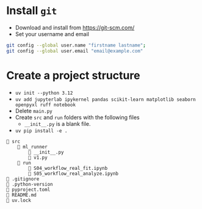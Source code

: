 # Install `git`

- Download and install from https://git-scm.com/
- Set your username and email

```bash
git config --global user.name "firstname lastname";
git config --global user.email "email@example.com"
```

# Create a project structure

- `uv init --python 3.12`
- `uv add jupyterlab ipykernel pandas scikit-learn matplotlib seaborn openpyxl ruff notebook`
- Delete `main.py`
- Create `src` and `run` folders with the following files
  - `__init__.py` is a blank file.
- `uv pip install -e .`

```
📁 src
    📁 ml_runner
        📄 __init__.py
        📄 v1.py
    📁 run
        📄 S04_workflow_real_fit.ipynb
        📄 S05_workflow_real_analyze.ipynb
📄 .gitignore
📄 .python-version
📄 pyproject.toml
📄 README.md
📄 uv.lock
```
